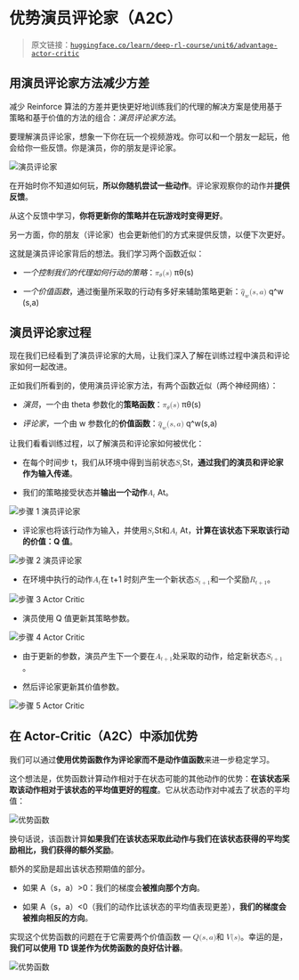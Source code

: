 # 优势演员评论家（A2C）

> 原文链接：[`huggingface.co/learn/deep-rl-course/unit6/advantage-actor-critic`](https://huggingface.co/learn/deep-rl-course/unit6/advantage-actor-critic)

## 用演员评论家方法减少方差

减少 Reinforce 算法的方差并更快更好地训练我们的代理的解决方案是使用基于策略和基于价值的方法的组合：*演员评论家方法*。

要理解演员评论家，想象一下你在玩一个视频游戏。你可以和一个朋友一起玩，他会给你一些反馈。你是演员，你的朋友是评论家。

![演员评论家](img/042bd39f9e4b369ec6cfbc9ae67d3829.png)

在开始时你不知道如何玩，**所以你随机尝试一些动作**。评论家观察你的动作并**提供反馈**。

从这个反馈中学习，**你将更新你的策略并在玩游戏时变得更好**。

另一方面，你的朋友（评论家）也会更新他们的方式来提供反馈，以便下次更好。

这就是演员评论家背后的想法。我们学习两个函数近似：

+   *一个控制我们的代理如何行动的策略*：<math><semantics><mrow><msub><mi>π</mi><mi>θ</mi></msub><mo stretchy="false">(</mo><mi>s</mi><mo stretchy="false">)</mo></mrow> <annotation encoding="application/x-tex">\pi_{\theta}(s)</annotation></semantics></math> πθ​(s)

+   *一个价值函数*，通过衡量所采取的行动有多好来辅助策略更新：<math><semantics><mrow><msub><mover accent="true"><mi>q</mi><mo>^</mo></mover><mi>w</mi></msub><mo stretchy="false">(</mo><mi>s</mi><mo separator="true">,</mo><mi>a</mi><mo stretchy="false">)</mo></mrow> <annotation encoding="application/x-tex">\hat{q}_{w}(s,a)</annotation></semantics></math> q^​w​(s,a)

## 演员评论家过程

现在我们已经看到了演员评论家的大局，让我们深入了解在训练过程中演员和评论家如何一起改进。

正如我们所看到的，使用演员评论家方法，有两个函数近似（两个神经网络）：

+   *演员*，一个由 theta 参数化的**策略函数**：<math><semantics><mrow><msub><mi>π</mi><mi>θ</mi></msub><mo stretchy="false">(</mo><mi>s</mi><mo stretchy="false">)</mo></mrow> <annotation encoding="application/x-tex">\pi_{\theta}(s)</annotation></semantics></math> πθ​(s)

+   *评论家*，一个由 w 参数化的**价值函数**：<math><semantics><mrow><msub><mover accent="true"><mi>q</mi><mo>^</mo></mover><mi>w</mi></msub><mo stretchy="false">(</mo><mi>s</mi><mo separator="true">,</mo><mi>a</mi><mo stretchy="false">)</mo></mrow> <annotation encoding="application/x-tex">\hat{q}_{w}(s,a)</annotation></semantics></math> q^​w​(s,a)

让我们看看训练过程，以了解演员和评论家如何被优化：

+   在每个时间步 t，我们从环境中得到当前状态<math><semantics><mrow><msub><mi>S</mi><mi>t</mi></msub></mrow> <annotation encoding="application/x-tex">S_t</annotation></semantics></math>St​，**通过我们的演员和评论家作为输入传递**。

+   我们的策略接受状态并**输出一个动作**<math><semantics><mrow><msub><mi>A</mi><mi>t</mi></msub></mrow> <annotation encoding="application/x-tex">A_t</annotation></semantics></math> At​。

![步骤 1 演员评论家](img/5633968bb872e917c968f590412b0f7b.png)

+   评论家也将该行动作为输入，并使用<math><semantics><mrow><msub><mi>S</mi><mi>t</mi></msub></mrow> <annotation encoding="application/x-tex">S_t</annotation></semantics></math>St​和<math><semantics><mrow><msub><mi>A</mi><mi>t</mi></msub></mrow> <annotation encoding="application/x-tex">A_t</annotation></semantics></math> At​，**计算在该状态下采取该行动的价值：Q 值**。

![步骤 2 演员评论家](img/2240186d96dc80dba4057389b4c239ab.png)

+   在环境中执行的动作<math><semantics><mrow><msub><mi>A</mi><mi>t</mi></msub></mrow> <annotation encoding="application/x-tex">A_t</annotation></semantics></math>在 t+1 时刻产生一个新状态<math><semantics><mrow><msub><mi>S</mi><mrow><mi>t</mi><mo>+</mo><mn>1</mn></mrow></msub></mrow> <annotation encoding="application/x-tex">S_{t+1}</annotation></semantics></math>和一个奖励<math><semantics><mrow><msub><mi>R</mi><mrow><mi>t</mi><mo>+</mo><mn>1</mn></mrow></msub></mrow> <annotation encoding="application/x-tex">R_{t+1}</annotation></semantics></math>。

![步骤 3 Actor Critic](img/aca327aae99a5abb4493fc07abd2dd69.png)

+   演员使用 Q 值更新其策略参数。

![步骤 4 Actor Critic](img/cf429723f7f14d366206f1e0c83f52ed.png)

+   由于更新的参数，演员产生下一个要在<math><semantics><mrow><msub><mi>A</mi><mrow><mi>t</mi><mo>+</mo><mn>1</mn></mrow></msub></mrow> <annotation encoding="application/x-tex">A_{t+1}</annotation></semantics></math>处采取的动作，给定新状态<math><semantics><mrow><msub><mi>S</mi><mrow><mi>t</mi><mo>+</mo><mn>1</mn></mrow></msub></mrow> <annotation encoding="application/x-tex">S_{t+1}</annotation></semantics></math>。

+   然后评论家更新其价值参数。

![步骤 5 Actor Critic](img/ec927ac9ae5bbb27566b494db46568aa.png)

## 在 Actor-Critic（A2C）中添加优势

我们可以通过**使用优势函数作为评论家而不是动作值函数**来进一步稳定学习。

这个想法是，优势函数计算动作相对于在状态可能的其他动作的优势：**在该状态采取该动作相对于该状态的平均值更好的程度**。它从状态动作对中减去了状态的平均值：

![优势函数](img/d178c6579c3c840bd90abfd5839b83af.png)

换句话说，该函数计算**如果我们在该状态采取此动作与我们在该状态获得的平均奖励相比，我们获得的额外奖励**。

额外的奖励是超出该状态预期值的部分。

+   如果 A（s，a）>0：我们的梯度会**被推向那个方向**。

+   如果 A（s，a）<0（我们的动作比该状态的平均值表现更差），**我们的梯度会被推向相反的方向**。

实现这个优势函数的问题在于它需要两个价值函数 — <math><semantics><mrow><mi>Q</mi><mo stretchy="false">(</mo><mi>s</mi><mo separator="true">,</mo><mi>a</mi><mo stretchy="false">)</mo></mrow> <annotation encoding="application/x-tex">Q(s,a)</annotation></semantics></math>和 <math><semantics><mrow><mi>V</mi><mo stretchy="false">(</mo><mi>s</mi><mo stretchy="false">)</mo></mrow> <annotation encoding="application/x-tex">V(s)</annotation></semantics></math>。幸运的是，**我们可以使用 TD 误差作为优势函数的良好估计器**。

![优势函数](img/f524503c61319621c198656df4b56427.png)
